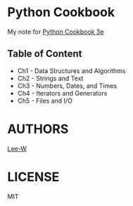 # Python Cookbook
My note for [Python Cookbook 3e](http://shop.oreilly.com/product/0636920027072.do)

## Table of Content

- Ch1 - Data Structures and Algorithms
- Ch2 - Strings and Text
- Ch3 - Numbers, Dates, and Times
- Ch4 - Iterators and Generators
- Ch5 - Files and I/O

# AUTHORS
[Lee-W](https://github.com/Lee-W/)

# LICENSE
MIT
